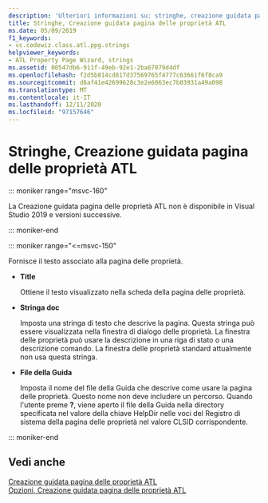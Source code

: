 ```yaml
---
description: 'Ulteriori informazioni su: stringhe, creazione guidata pagina delle proprietà ATL'
title: Stringhe, Creazione guidata pagina delle proprietà ATL
ms.date: 05/09/2019
f1_keywords:
- vc.codewiz.class.atl.ppg.strings
helpviewer_keywords:
- ATL Property Page Wizard, strings
ms.assetid: 00547db6-911f-49eb-92e1-2ba67079d4df
ms.openlocfilehash: f2d5b814cd817d37569765f4777c63661f6f8ca9
ms.sourcegitcommit: d6af41e42699628c3e2e6063ec7b03931a49a098
ms.translationtype: MT
ms.contentlocale: it-IT
ms.lasthandoff: 12/11/2020
ms.locfileid: "97157646"
---
```

# <a name="strings-atl-property-page-wizard"></a>Stringhe, Creazione guidata pagina delle proprietà ATL

::: moniker range="msvc-160"

La Creazione guidata pagina delle proprietà ATL non è disponibile in Visual Studio 2019 e versioni successive.

::: moniker-end

::: moniker range="<=msvc-150"

Fornisce il testo associato alla pagina delle proprietà.

- **Title**

   Ottiene il testo visualizzato nella scheda della pagina delle proprietà.

- **Stringa doc**

   Imposta una stringa di testo che descrive la pagina. Questa stringa può essere visualizzata nella finestra di dialogo delle proprietà. La finestra delle proprietà può usare la descrizione in una riga di stato o una descrizione comando. La finestra delle proprietà standard attualmente non usa questa stringa.

- **File della Guida**

   Imposta il nome del file della Guida che descrive come usare la pagina delle proprietà. Questo nome non deve includere un percorso. Quando l'utente preme **?**, viene aperto il file della Guida nella directory specificata nel valore della chiave HelpDir nelle voci del Registro di sistema della pagina delle proprietà nel valore CLSID corrispondente.

::: moniker-end

## <a name="see-also"></a>Vedi anche

[Creazione guidata pagina delle proprietà ATL](../../atl/reference/atl-property-page-wizard.md)<br/>
[Opzioni, Creazione guidata pagina delle proprietà ATL](../../atl/reference/options-atl-property-page-wizard.md)
